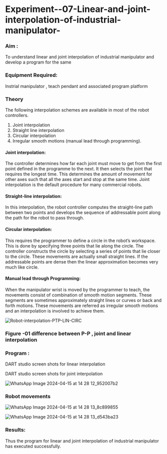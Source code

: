# Experiment--07-Linear-and-joint-interpolation-of-industrial-manipulator-

### Aim :
To understand linear and joint interpolation of industrial manipulator and develop a program for the same 
      
### Equipment Required:
Instrial manipulator , teach pendant and associated program platform 
      
### Theory 
The following interpolation schemes are available in most of the robot controllers.
1. Joint interpolation
2. Straight line interpolation
3. Circular interpolation
4. Irregular smooth motions (manual lead through programming).
#### Joint interpolation: 
The controller determines how far each joint must move to get from the first point defined in the programme to the next. It then selects the joint that
requires the longest time. This determines the amount of movement for other axes such that all the axes start and stop at the same time. Joint interpolation is the default procedure for many commercial robots.

#### Straight-line interpolation: 
In this interpolation, the robot controller computes the straight-line path between two points and develops the sequence of addressable point along the path for the robot to pass through.

#### Circular interpolation: 
This requires the programmer to define a circle in the
robot’s workspace. This is done by specifying three points that lie along the circle. The controller constructs the circle by selecting a series of points that lie closer to the circle. These movements are actually small straight lines. If the addressable points are dense then the linear approximation becomes very much like circle.


#### Manual lead through Programming: 
When the manipulator wrist is moved by the programmer to teach, the movements consist of combination of smooth motion segments. These segments are sometimes approximately straight lines or curves or back and forth motions. These movements are referred as irregular smooth motions and an interpolation is involved to achieve them.




![Robot-interpolation-PTP-LIN-CIRC](https://user-images.githubusercontent.com/36288975/201615171-d0886aaa-8220-4b0c-8a1d-3d8a5c69c76a.png)

### Figure -01 difference between P-P , joint and linear interpolation 


### Program : 
DART studio screen shots for linear interpolation 









DART studio screen shots for joint interpolation 

![WhatsApp Image 2024-04-15 at 14 28 12_952007b2](https://github.com/EzhilsreeJ/Experiment--07-Linear-and-joint-interpolation-of-industrial-manipulator-/assets/144870412/7c9debec-956b-49ee-a4f4-701db147473d)







### Robot movements 


![WhatsApp Image 2024-04-15 at 14 28 13_8c899855](https://github.com/EzhilsreeJ/Experiment--07-Linear-and-joint-interpolation-of-industrial-manipulator-/assets/144870412/45c182ff-b2a9-4a87-bc8f-896248196740)




![WhatsApp Image 2024-04-15 at 14 28 13_d543ba23](https://github.com/EzhilsreeJ/Experiment--07-Linear-and-joint-interpolation-of-industrial-manipulator-/assets/144870412/4029a276-5add-4b64-a9b0-dc659fa20d03)









### Results:  

Thus the program for linear and joint interpolation of industrial manipulator has executed successfully.
